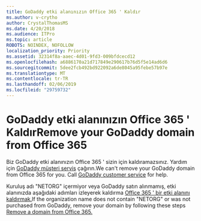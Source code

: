```yaml
---
title: GoDaddy etki alanınızın Office 365 ' Kaldır
ms.author: v-crytho
author: CrystalThomasMS
ms.date: 4/20/2018
ms.audience: ITPro
ms.topic: article
ROBOTS: NOINDEX, NOFOLLOW
localization_priority: Priority
ms.assetid: 32314f8a-aaec-4d01-9fd3-009bfdcecd12
ms.openlocfilehash: a6886170a21d717849e290617b76d5f5e14ad6d6
ms.sourcegitcommit: 5dee2fcb492bd922092a6de8045a95febe57b97e
ms.translationtype: MT
ms.contentlocale: tr-TR
ms.lasthandoff: 02/06/2019
ms.locfileid: "29759732"
---
```

# <a name="remove-your-godaddy-domain-from-office-365"></a><span data-ttu-id="27119-102">GoDaddy etki alanınızın Office 365 ' Kaldır</span><span class="sxs-lookup"><span data-stu-id="27119-102">Remove your GoDaddy domain from Office 365</span></span>

<span data-ttu-id="27119-p101">Biz GoDaddy etki alanınızın Office 365 ' sizin için kaldıramazsınız. Yardım için [GoDaddy müşteri servis](https://www.godaddy.com/contact-us.aspx.aspx) çağırın.</span><span class="sxs-lookup"><span data-stu-id="27119-p101">We can't remove your GoDaddy domain from Office 365 for you. Call [GoDaddy customer service](https://www.godaddy.com/contact-us.aspx.aspx) for help.</span></span> 
  
<span data-ttu-id="27119-105">Kuruluş adı "NETORG" içermiyor veya GoDaddy satın alınmamış, etki alanınızda aşağıdaki adımları izleyerek kaldırma [Office 365 ' bir etki alanını kaldırmak.](https://support.office.com/article/f09696b2-8c29-4588-a08b-b333da19810c)</span><span class="sxs-lookup"><span data-stu-id="27119-105">If the organization name does not contain "NETORG" or was not purchased from GoDaddy, remove your domain by following these steps [Remove a domain from Office 365.](https://support.office.com/article/f09696b2-8c29-4588-a08b-b333da19810c)</span></span>
  

